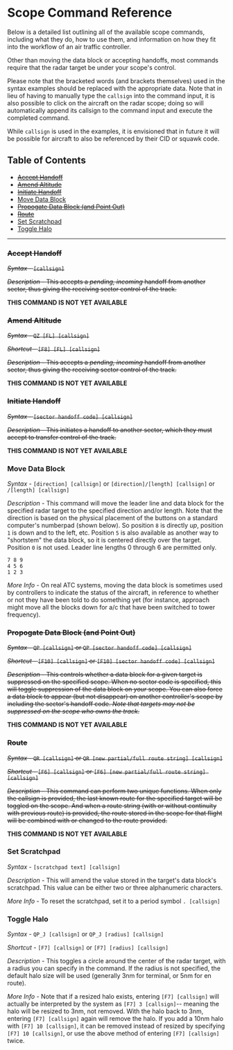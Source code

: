 # Scope Command Reference

Below is a detailed list outlining all of the available scope commands, including what they do, how to use them, and information on how they fit into the workflow of an air traffic controller.

Other than moving the data block or accepting handoffs, most commands require that the radar target be under your scope's control.

Please note that the bracketed words (and brackets themselves) used in the syntax examples should be replaced with the appropriate data. Note that in lieu of having to manually type the `callsign` into the command input, it is also possible to click on the aircraft on the radar scope; doing so will automatically append its callsign to the command input and execute the completed command.

While `callsign` is used in the examples, it is envisioned that in future it will be possible for  aircraft to also be referenced by their CID or squawk code.

## Table of Contents

- [~~Accept Handoff~~](#accept-handoff)
- [~~Amend Altitude~~](#amend-altitude)
- [~~Initiate Handoff~~](#initiate-handoff)
- [Move Data Block](#move-data-block)
- [~~Propogate Data Block (and Point Out)~~](#propogate-data-block-and-point-out)
- [~~Route~~](#route)
- [Set Scratchpad](#set-scratchpad)
- [Toggle Halo](#toggle-halo)

---

### ~~Accept Handoff~~

~~_Syntax -_ `[callsign]`~~

~~_Description -_ This accepts a _pending, incoming_ handoff from another sector, thus giving the receiving sector control of the track.~~

**THIS COMMAND IS NOT YET AVAILABLE**

### ~~Amend Altitude~~

~~_Syntax -_ `QZ [FL] [callsign]`~~

~~_Shortcut -_ `[F8] [FL] [callsign]`~~

~~_Description -_ This accepts a _pending, incoming_ handoff from another sector, thus giving the receiving sector control of the track.~~

**THIS COMMAND IS NOT YET AVAILABLE**

### ~~Initiate Handoff~~

~~_Syntax -_ `[sector handoff code] [callsign]`~~

~~_Description -_ This initiates a handoff to another sector, which they must accept to transfer control of the track.~~

**THIS COMMAND IS NOT YET AVAILABLE**

### Move Data Block

_Syntax -_ `[direction] [callsign]` or `[direction]/[length] [callsign]` or `/[length] [callsign]`

_Description -_ This command will move the leader line and data block for the specified radar target to the specified direction and/or length. Note that the direction is based on the physical placement of the buttons on a standard computer's numberpad (shown below). So position `8` is directly _up_, position `1` is down and to the left, etc. Position `5` is also available as another way to "shortstem" the data block, so it is centered directly over the target. Position `0` is not used. Leader line lengths 0 through 6 are permitted only.

```text
7 8 9
4 5 6
1 2 3
```

_More Info -_ On real ATC systems, moving the data block is sometimes used by controllers to indicate the status of the aircraft, in reference to whether or not they have been told to do something yet (for instance, approach might move all the blocks down for a/c that have been switched to tower frequency).

### ~~Propogate Data Block (and Point Out)~~

~~_Syntax -_ `QP [callsign]` or `QP [sector handoff code] [callsign]`~~

~~_Shortcut -_ `[F10] [callsign]` or `[F10] [sector handoff code] [callsign]`~~

~~_Description -_ This controls whether a data block for a given target is suppressed on the specified scope. When no sector code is specified, this will toggle suppression of the data block on _your_ scope. You can also force a data block to appear (but not disappear) on another controller's scope by including the sector's handoff code. _Note that targets may not be suppressed on the scope who owns the track._~~

**THIS COMMAND IS NOT YET AVAILABLE**

### ~~Route~~

~~_Syntax -_ `QR [callsign]` or `QR [new partial/full route string] [callsign]`~~

~~_Shortcut -_ `[F6] [callsign]` or `[F6] [new partial/full route string] [callsign]`~~

~~_Description -_ This command can perform two unique functions. When only the callsign is provided, the last known route for the specified target will be toggled on the scope. And when a route string (with or without continuity with previous route) is provided, the route stored in the scope for that flight will be combined with or changed to the route provided.~~

**THIS COMMAND IS NOT YET AVAILABLE**

### Set Scratchpad

_Syntax -_ `[scratchpad text] [callsign]`

_Description -_ This will amend the value stored in the target's data block's scratchpad. This value can be either two or three alphanumeric characters.

_More Info_ - To reset the scratchpad, set it to a period symbol `. [callsign]`

### Toggle Halo

_Syntax -_ `QP_J [callsign]` or `QP_J [radius] [callsign]`

_Shortcut -_ `[F7] [callsign]` or `[F7] [radius] [callsign]`

_Description -_ This toggles a circle around the center of the radar target, with a radius you can specify in the command. If the radius is not specified, the default halo size will be used (generally 3nm for terminal, or 5nm for en route).

_More Info -_ Note that if a resized halo exists, entering `[F7] [callsign]` will actually be interpreted by the system as `[F7] 3 [callsign]`-- meaning the halo will be resized to 3nm, not removed. With the halo back to 3nm, entering `[F7] [callsign]` again will remove the halo. If you add a 10nm halo with `[F7] 10 [callsign]`, it can be removed instead of resized by specifying `[F7] 10 [callsign]`, or use the above method of entering `[F7] [callsign]` twice.
